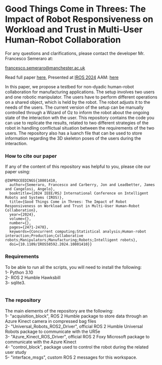 # Good Things Come in Threes: The Impact of Robot Responsiveness on Workload and Trust in Multi-User Human-Robot Collaboration

For any questions and clarifications, please contact the developer Mr. Francesco Semeraro at:

francesco.semeraro@manchester.ac.uk

Read full paper <a href="https://ieeexplore.ieee.org/document/10801410">here</a>, Presented at [IROS 2024](http://iros2024-abudhabi.org/)
AAM: <a href="https://research.manchester.ac.uk/en/publications/good-things-come-in-threes-the-impact-of-robot-responsiveness-on-">here</a>

In this paper, we propose a testbed for non-dyadic human-robot collaboration for manufacturing applications. The setup involves two users and one robotic manipulator. The users have to perform different operations on a shared object, which is held by the robot. The robot adjusts it to the needs of the users. The current version of the setup can be manually controlled through a Wizard of Oz to inform the robot about the ongoing state of the interaction wth the user. 
This repository contains the code you can use to replicate the results, related to two different strategies of the robot in handling conflictual situation between the requirements of the two users. The repository also has a luanch file that can be used to store information regarding the 3D skeleton poses of the users during the interaction.

### How to cite our paper
If any of the content of this repository was helpful to you, please cite our paper using:
```
@INPROCEEDINGS{10801410,
  author={Semeraro, Francesco and Carberry, Jon and Leadbetter, James and Cangelosi, Angelo},
  booktitle={2024 IEEE/RSJ International Conference on Intelligent Robots and Systems (IROS)}, 
  title={Good Things Come in Threes: The Impact of Robot Responsiveness on Workload and Trust in Multi-User Human-Robot Collaboration}, 
  year={2024},
  volume={},
  number={},
  pages={2471-2478},
  keywords={Concurrent computing;Statistical analysis;Human-robot interaction;Production;Collaborative robots;Manipulators;Manufacturing;Robots;Intelligent robots},
  doi={10.1109/IROS58592.2024.10801410}}
```

### Requirements
To be able to run all the scripts, you will need to install the following:
<br />
1- Python 3.10 <br />
2- ROS 2 Humble Hawksbill  <br />
3- sqlite3. <br />
<br />

### The repository
The main elements of the repository are the following:
<br />
1- "acquisition_block", ROS 2 Humble package to store data through an Azure Kinect camera in compressed bag files <br />
2- "Universal_Robots_ROS2_Driver", official ROS 2 Humble Universal Robots package to communicate with the UR5e  <br />
3- "Azure_Kinect_ROS_Driver", official ROS 2 Foxy Microsoft package to communicate with the Azure Kinect  <br />
4- "control_block", package used to control the robot during the related user study  <br />
5- "interface_msgs", custom ROS 2 messages for this workspace.  <br />
<br />

